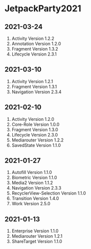 # JetpackParty2021

## 2021-03-24
1. Activity Version 1.2.2
2. Annotation Version 1.2.0
3. Fragment Version 1.3.2
4. Lifecycle Version 2.3.1

## 2021-03-10
1. Activity Version 1.2.1
2. Fragment Version 1.3.1
3. Navigation Version 2.3.4

## 2021-02-10
1. Activity Version 1.2.0
2. Core-Role Version 1.0.0
3. Fragment Version 1.3.0
4. Lifecycle Version 2.3.0
5. Mediarouter Version 1.2.2
6. SavedState Version 1.1.0

## 2021-01-27
1. Autofill Version 1.1.0
2. Biometric Version 1.1.0
3. Media2 Version 1.1.2
4. Navigation Version 2.3.3
5. RecyclerView-Selection Version 1.1.0
6. Transition Version 1.4.0
7. Work Version 2.5.0

## 2021-01-13
1. Enterprise Version 1.1.0
2. Mediarouter Version 1.2.1
3. ShareTarget Version 1.1.0